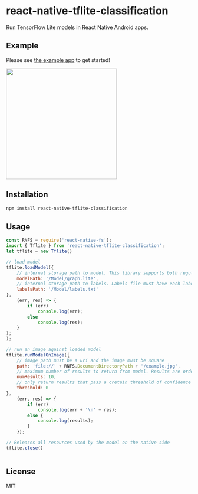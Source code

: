 # react-native-tflite-classification

Run TensorFlow Lite models in React Native Android apps.

## Example

Please see [the example app](https://github.com/soum-io/react-native-tf-lite/tree/main/example) to get started!

<img src="demo.gif" width="300">

## Installation

```sh
npm install react-native-tflite-classification
```

## Usage

```js
const RNFS = require('react-native-fs');
import { Tflite } from 'react-native-tflite-classification';
let tflite = new Tflite()

// load model
tflite.loadModel({
    // internal storage path to model. This library supports both regular and quanitzed TensorFlow Lite models.
    modelPath: '/Model/graph.lite',
    // internal storage path to labels. Labels file must have each label on new line.
    labelsPath: '/Model/labels.txt'
},
    (err, res) => {
        if (err)
            console.log(err);
        else
            console.log(res);
    }
);
);

// run an image against loaded model
tflite.runModelOnImage({
    // image path must be a uri and the image must be square
    path: 'file://' + RNFS.DocumentDirectoryPath + '/example.jpg', 
    // maximum number of results to return from model. Results are ordered by confidence
    numResults: 10,
    // only return results that pass a cretain threshold of confidence
    threshold: 0
},
    (err, res) => {
        if (err)
            console.log(err + '\n' + res);
        else {
            console.log(results);
        }
    });

// Releases all resources used by the model on the native side
tflite.close()



```



## License

MIT
